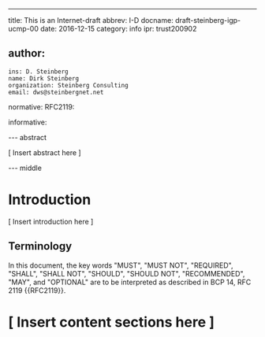 ---
title: This is an Internet-draft
abbrev: I-D
docname: draft-steinberg-igp-ucmp-00
date: 2016-12-15
category: info
ipr: trust200902

author:
 -
    ins: D. Steinberg
    name: Dirk Steinberg
    organization: Steinberg Consulting
    email: dws@steinbergnet.net

normative:
  RFC2119:

informative:

--- abstract

[ Insert abstract here ]

--- middle

# Introduction

[ Insert introduction here ]

## Terminology

In this document, the key words "MUST", "MUST NOT", "REQUIRED",
"SHALL", "SHALL NOT", "SHOULD", "SHOULD NOT", "RECOMMENDED", "MAY",
and "OPTIONAL" are to be interpreted as described in BCP 14, RFC 2119
{{RFC2119}}.

# [ Insert content sections here ]

